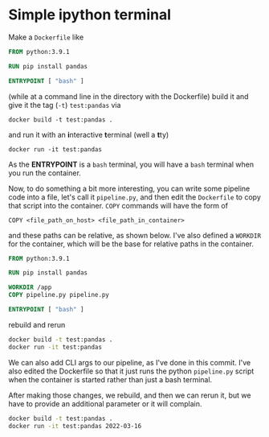 # Simple ipython terminal

Make a `Dockerfile` like

```Dockerfile
FROM python:3.9.1

RUN pip install pandas

ENTRYPOINT [ "bash" ]
```

(while at a command line in the directory with the Dockerfile) build it and give it the tag (`-t`) `test:pandas` via

`docker build -t test:pandas .`

and run it with an **i**nteractive **t**erminal (well a **t**ty)

`docker run -it test:pandas`

As the **ENTRYPOINT** is a `bash` terminal, you will have a `bash` terminal when you run the container.

Now, to do something a bit more interesting, you can write some pipeline code into a file, let's call it `pipeline.py`, and then edit the `Dockerfile` to copy that script into the container. `COPY` commands will have the form of 

`COPY <file_path_on_host> <file_path_in_container>`

and these paths can be relative, as shown below. I've also defined a `WORKDIR` for the container, which will be the base for relative paths in the container.

```Dockerfile
FROM python:3.9.1

RUN pip install pandas

WORKDIR /app
COPY pipeline.py pipeline.py

ENTRYPOINT [ "bash" ]
```

rebuild and rerun

```bash
docker build -t test:pandas .
docker run -it test:pandas
```

We can also add CLI args to our pipeline, as I've done in this commit. I've also edited the Dockerfile so that it just runs the python `pipeline.py` script when the container is started rather than just a bash terminal.

After making those changes, we rebuild, and then we can rerun it, but we have to provide an additional parameter or it will complain.

```bash
docker build -t test:pandas .
docker run -it test:pandas 2022-03-16
```